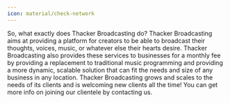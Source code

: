 ```yaml
---
icon: material/check-network
---
```


So, what exactly does Thacker Broadcasting do? Thacker Broadcasting aims at providing a platform for creators to be able to broadcast their thoughts, voices, music, or whatever else their hearts desire. Thacker Broadcasting also provides these services to businesses for a monthly fee by providing a replacement to traditional music programming and providing a more dynamic, scalable solution that can fit the needs and size of any business in any location. Thacker Broadcasting grows and scales to the needs of its clients and is welcoming new clients all the time! You can get more info on joining our clientele by contacting us.